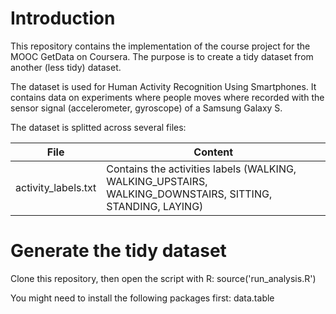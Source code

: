 # Introduction

This repository contains the implementation of the course project for the MOOC GetData on Coursera.
The purpose is to create a tidy dataset from another (less tidy) dataset.

The dataset is used for Human Activity Recognition Using Smartphones. It contains data on experiments where
people moves where recorded with the sensor signal (accelerometer, gyroscope) of a Samsung Galaxy S.

The dataset is splitted across several files:

| File    | Content |
| ------- | ------- |
| activity_labels.txt | Contains the activities labels (WALKING, WALKING_UPSTAIRS, WALKING_DOWNSTAIRS, SITTING, STANDING, LAYING) |


# Generate the tidy dataset

Clone this repository, then open the script with R:
    source('run_analysis.R')

You might need to install the following packages first: data.table